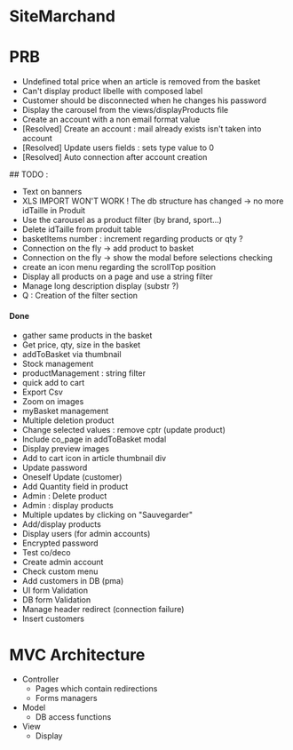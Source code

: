 # SiteMarchand

# PRB
* Undefined total price when an article is removed from the basket
* Can't display product libelle with composed label
* Customer should be disconnected when he changes his password
* Display the carousel from the views/displayProducts file
* Create an account with a non email format value
* [Resolved] Create an account : mail already exists isn't taken into account
* [Resolved] Update users fields : sets type value to 0
* [Resolved] Auto connection after account creation


## TODO :
* Text on banners
* XLS IMPORT WON'T WORK ! The db structure has changed -> no more idTaille in Produit
* Use the carousel as a product filter (by brand, sport...)
* Delete idTaille from produit table
* basketItems number : increment regarding products or qty ?
* Connection on the fly -> add product to basket
* Connection on the fly -> show the modal before selections checking
* create an icon menu regarding the scrollTop position
* Display all products on a page and use a string filter
* Manage long description display (substr ?)
* Q : Creation of the filter section

#### Done
* gather same products in the basket
* Get price, qty, size in the basket
* addToBasket via thumbnail
* Stock management
* productManagement : string filter
* quick add to cart
* Export Csv
* Zoom on images
* myBasket management
* Multiple deletion product
* Change selected values : remove cptr (update product)
* Include co_page in addToBasket modal
* Display preview images
* Add to cart icon in article thumbnail div
* Update password
* Oneself Update (customer)
* Add Quantity field in product
* Admin : Delete product
* Admin : display products
* Multiple updates by clicking on "Sauvegarder"
* Add/display products
* Display users (for admin accounts)
* Encrypted password
* Test co/deco
* Create admin account
* Check custom menu
* Add customers in DB (pma)
* UI form Validation
* DB form Validation
* Manage header redirect (connection failure)
* Insert customers

# MVC Architecture
* Controller
	* Pages which contain redirections
	* Forms managers
* Model
	* DB access functions
* View
	* Display
